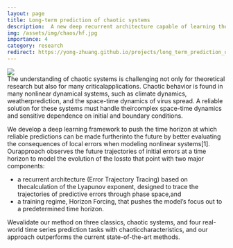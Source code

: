 ```yaml
---
layout: page
title: Long-term prediction of chaotic systems
description:  A new deep recurrent architecture capable of learning the state evolution of various chaotic dynamical systems, substantially extending the prediction horizon.
img: /assets/img/chaos/hf.jpg
importance: 4
category: research
redirect: https://yong-zhuang.github.io/projects/long_term_prediction_of_chaotic_systems/
---
```


<div class="post">
    <div class="profile float-right w-50">
        <img class="img-fluid" src="{{ 'chaos/hf.jpg' | prepend: '/assets/img/' | relative_url }}"/>
    </div>
</div>
The understanding of chaotic systems is challenging not only for theoretical research but also for many criticalapplications. Chaotic behavior is found in many nonlinear dynamical systems, such as climate dynamics, weatherprediction, and the space-time dynamics of virus spread.  A reliable solution for these systems must handle theircomplex space-time dynamics and sensitive dependence on initial and boundary conditions.

We develop a deep learning framework to push the time horizon at which reliable predictions can be made furtherinto the future by better evaluating the consequences of local errors when modeling nonlinear systems[1].  Ourapproach  observes  the  future  trajectories  of  initial  errors  at  a  time  horizon  to  model  the  evolution  of  the  lossto  that  point  with  two  major  components:  
- a recurrent  architecture  (Error  Trajectory  Tracing)  based  on  thecalculation of the Lyapunov exponent, designed to trace the trajectories of predictive errors through phase space,and 
- a training regime, Horizon Forcing, that pushes the model’s focus out to a predetermined time horizon. 

Wevalidate our method on three classics, chaotic systems, and four real-world time series prediction tasks with chaoticcharacteristics, and our approach outperforms the current state-of-the-art methods.